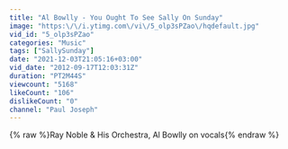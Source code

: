 ```yaml
---
title: "Al Bowlly - You Ought To See Sally On Sunday"
image: "https:\/\/i.ytimg.com\/vi\/5_olp3sPZao\/hqdefault.jpg"
vid_id: "5_olp3sPZao"
categories: "Music"
tags: ["SallySunday"]
date: "2021-12-03T21:05:16+03:00"
vid_date: "2012-09-17T12:03:31Z"
duration: "PT2M44S"
viewcount: "5168"
likeCount: "106"
dislikeCount: "0"
channel: "Paul Joseph"
---
```

{% raw %}Ray Noble &amp; His Orchestra, Al Bowlly on vocals{% endraw %}
